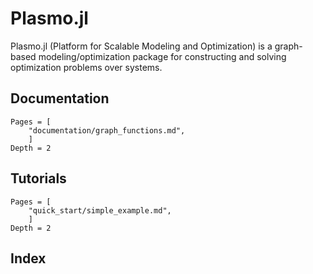 # Plasmo.jl

Plasmo.jl (Platform for Scalable Modeling and Optimization) is a graph-based modeling/optimization package for constructing and solving optimization problems over systems.

## Documentation
```@contents
Pages = [
    "documentation/graph_functions.md",
    ]
Depth = 2
```

## Tutorials

```@contents
Pages = [
    "quick_start/simple_example.md",
    ]
Depth = 2
```

## Index

```@index
```
